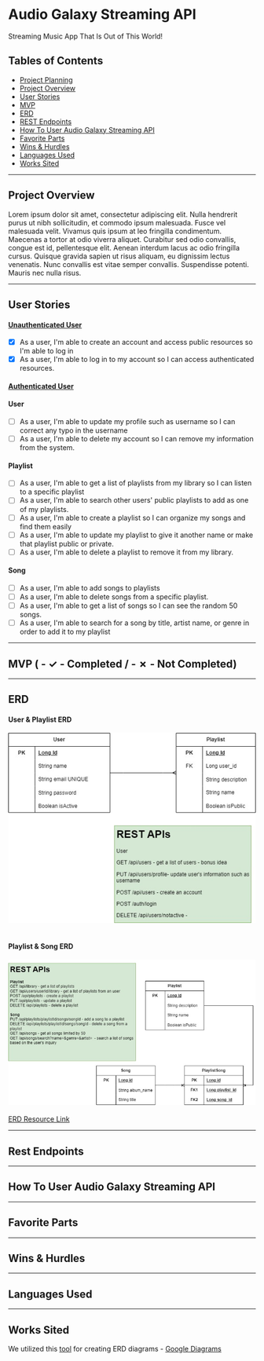 # Audio Galaxy Streaming API
Streaming Music App That Is Out of This World!

## Tables of Contents

- [Project Planning](https://github.com/users/pophero110/projects/7)
- [Project Overview](#project-overview)
- [User Stories](#user-stories)
- [MVP](#mvp-------completed-------not-completed)
- [ERD](#erd)
- [REST Endpoints](#rest-endpoints)
- [How To User Audio Galaxy Streaming API](#how-to-user-audio-galaxy-streaming-api)
- [Favorite Parts](#favorite-parts)
- [Wins & Hurdles](#wins--hurdles)
- [Languages Used](#languages-used)
- [Works Sited](#works-sited)

***
## Project Overview

Lorem ipsum dolor sit amet, consectetur adipiscing elit. Nulla hendrerit purus ut nibh sollicitudin, 
et commodo ipsum malesuada. Fusce vel malesuada velit. Vivamus quis ipsum at leo fringilla condimentum. 
Maecenas a tortor at odio viverra aliquet. Curabitur sed odio convallis, congue est id, pellentesque elit. 
Aenean interdum lacus ac odio fringilla cursus. Quisque gravida sapien ut risus aliquam, eu dignissim lectus 
venenatis. Nunc convallis est vitae semper convallis. Suspendisse potenti. Mauris nec nulla risus.



***

## User Stories

#### <ins>Unauthenticated User</ins>
- [X] As a user, I'm able to create an account and access public resources so I'm able to log in
- [X] As a user, I'm able to log in to my account so I can access authenticated resources.

#### <ins>Authenticated User</ins>

#### User
- [ ] As a user, I'm able to update my profile such as username so I can correct any typo in the username
- [ ] As a user, I'm able to delete my account so I can remove my information from the system.

#### Playlist
- [ ] As a user, I'm able to get a list of playlists from my library so I can listen to a specific playlist
- [ ] As a user, I'm able to search other users' public playlists to add as one of my playlists.
- [ ] As a user, I'm able to create a playlist so I can organize my songs and find them easily
- [ ] As a user, I'm able to update my playlist to give it another name or make that playlist public or private.
- [ ] As a user, I'm able to delete a playlist to remove it from my library.

#### Song
- [ ] As a user, I'm able to add songs to playlists
- [ ] As a user, I'm able to delete songs from a specific playlist.
- [ ] As a user, I'm able to get a list of songs so I can see the random 50 songs.
- [ ] As a user, I'm able to search for a song by title, artist name, or genre in order to add it to my playlist

***

## MVP ( - ✓ - Completed / - ✗ - Not Completed)

***
## ERD

#### User & Playlist ERD <br>
![User & Playlist ERD](./User_Library_ERD.jpg)<br><br>

#### Playlist & Song ERD <br>
![Playlist & Song ERD](./Playlist_Song-ERD.jpg)<br><br>
[ERD Resource Link](https://drive.google.com/file/d/1aKHH1yrHc_hTh5BsFtUyS7XPm4ydv1Rg/view?usp=sharing)

***

## Rest Endpoints

***

## How To User Audio Galaxy Streaming API

***

## Favorite Parts

***

## Wins & Hurdles

***

## Languages Used

***

## Works Sited
We utilized this [tool](https://app.diagrams.net/) for creating ERD diagrams - [Google Diagrams](https://app.diagrams.net/)